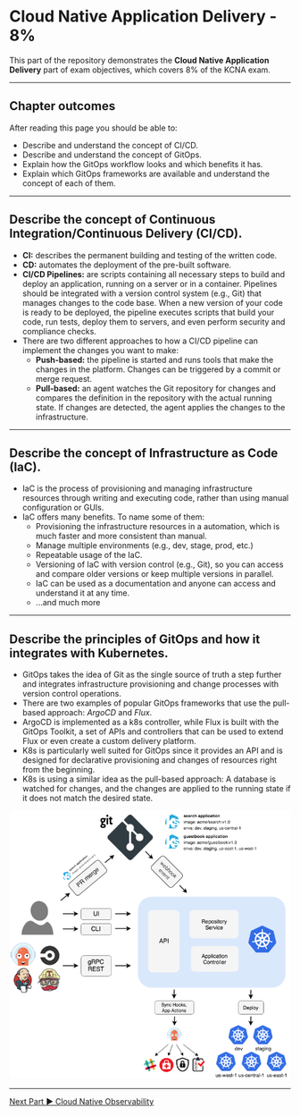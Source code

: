# Cloud Native Application Delivery - 8%
This part of the repository demonstrates the **Cloud Native Application Delivery** part of exam objectives, which covers 8% of the KCNA exam.

---

## Chapter outcomes
After reading this page you should be able to:
- Describe and understand the concept of CI/CD.
- Describe and understand the concept of GitOps.
- Explain how the GitOps workflow looks and which benefits it has.
- Explain which GitOps frameworks are available and understand the concept of each of them.

---

## Describe the concept of Continuous Integration/Continuous Delivery (CI/CD).
- **CI:** describes the permanent building and testing of the written code.
- **CD:** automates the deployment of the pre-built software.
- **CI/CD Pipelines:** are scripts containing all necessary steps to build and deploy an application, running on a server or in a container. Pipelines should be integrated with a version control system (e.g., Git) that manages changes to the code base. When a new version of your code is ready to be deployed, the pipeline executes scripts that build your code, run tests, deploy them to servers, and even perform security and compliance checks.
- There are two different approaches to how a CI/CD pipeline can implement the changes you want to make:
  - **Push-based:** the pipeline is started and runs tools that make the changes in the platform. Changes can be triggered by a commit or merge request.
  - **Pull-based:** an agent watches the Git repository for changes and compares the definition in the repository with the actual running state. If changes are detected, the agent applies the changes to the infrastructure.

---

## Describe the concept of Infrastructure as Code (IaC).
- IaC is the process of provisioning and managing infrastructure resources through writing and executing code, rather than using manual configuration or GUIs.  
- IaC offers many benefits. To name some of them:
  - Provisioning the infrastructure resources in a automation, which is much faster and more consistent than manual.
  - Manage multiple environments (e.g., dev, stage, prod, etc.)
  - Repeatable usage of the IaC.
  - Versioning of IaC with version control (e.g., Git), so you can access and compare older versions or keep multiple versions in parallel.
  - IaC can be used as a documentation and anyone can access and understand it at any time.
  - ...and much more

---

## Describe the principles of GitOps and how it integrates with Kubernetes.
- GitOps takes the idea of Git as the single source of truth a step further and integrates infrastructure provisioning and change processes with version control operations.
- There are two examples of popular GitOps frameworks that use the pull-based approach: *ArgoCD* and *Flux*.
- ArgoCD is implemented as a k8s controller, while Flux is built with the GitOps Toolkit, a set of APIs and controllers that can be used to extend Flux or even create a custom delivery platform.
- K8s is particularly well suited for GitOps since it provides an API and is designed for declarative provisioning and changes of resources right from the beginning.
- K8s is using a similar idea as the pull-based approach: A database is watched for changes, and the changes are applied to the running state if it does not match the desired state.

![GitOps Concept](./00_images/gitops.png)

---

[Next Part ▶ Cloud Native Observability](./05_cloud-observability.md)